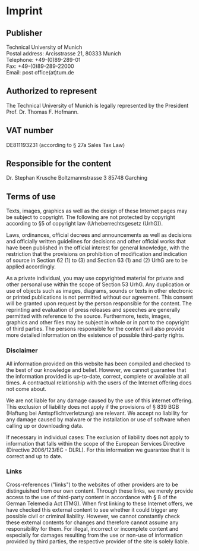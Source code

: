 # Imprint

## Publisher

Technical University of Munich  
Postal address: Arcisstrasse 21, 80333 Munich  
Telephone: +49-(0)89-289-01  
Fax: +49-(0)89-289-22000  
Email: post office(at)tum.de

## Authorized to represent

The Technical University of Munich is legally represented by the President Prof. Dr. Thomas F. Hofmann.

## VAT number

DE811193231 (according to § 27a Sales Tax Law)

## Responsible for the content

Dr. Stephan Krusche
Boltzmannstrasse 3
85748 Garching

## Terms of use

Texts, images, graphics as well as the design of these Internet pages may be subject to copyright.
The following are not protected by copyright according to §5 of copyright law (Urheberrechtsgesetz (UrhG)).

Laws, ordinances, official decrees and announcements as well as decisions and officially written guidelines for
decisions and other official works that have been published in the official interest for general knowledge,
with the restriction that the provisions on prohibition of modification and indication of source in Section 62 (1) to (3) and
Section 63 (1) and (2) UrhG are to be applied accordingly.

As a private individual, you may use copyrighted material for private and other personal use within the scope of Section 53 UrhG.
Any duplication or use of objects such as images, diagrams, sounds or texts in other electronic or printed publications is not permitted without our agreement.
This consent will be granted upon request by the person responsible for the content.
The reprinting and evaluation of press releases and speeches are generally permitted with reference to the source.
Furthermore, texts, images, graphics and other files may be subject in whole or in part to the copyright of third parties.
The persons responsible for the content will also provide more detailed information on the existence of possible third-party rights.

### Disclaimer

All information provided on this website has been compiled and checked to the best of our knowledge and belief. However, we cannot guarantee that the information provided is
up-to-date, correct, complete or available at all times. A contractual relationship with the users of the Internet offering does not come about.

We are not liable for any damage caused by the use of this internet offering.
This exclusion of liability does not apply if the provisions of § 839 BGB (Haftung bei Amtspflichtverletzung) are relevant.
We accept no liability for any damage caused by malware or the installation or use of software when calling up or downloading data.

If necessary in individual cases:
The exclusion of liability does not apply to information that falls within the scope of the European Services Directive (Directive 2006/123/EC - DLRL).
For this information we guarantee that it is correct and up to date.

### Links

Cross-references ("links") to the websites of other providers are to be distinguished from our own content.
Through these links, we merely provide access to the use of third-party content in accordance with § 8 of the German Telemedia Act (TMG).
When first linking to these Internet offers, we have checked this external content to see whether it could trigger any possible civil or criminal liability.
However, we cannot constantly check these external contents for changes and therefore cannot assume any responsibility for them.
For illegal, incorrect or incomplete content and especially for damages resulting from the use or non-use of information provided by third parties, the respective provider of the
site is solely liable.
